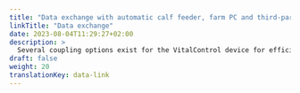 ```yaml
---
title: "Data exchange with automatic calf feeder, farm PC and third-party software products"
linkTitle: "Data exchange"
date: 2023-08-04T11:29:27+02:00
description: >
  Several coupling options exist for the VitalControl device for efficient data exchange with other hardware and software solutions.
draft: false
weight: 20
translationKey: data-link
---
```

